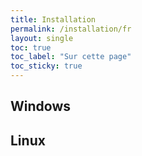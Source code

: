 ```yaml
---
title: Installation
permalink: /installation/fr
layout: single
toc: true
toc_label: "Sur cette page"
toc_sticky: true
---
```


## Windows

## Linux